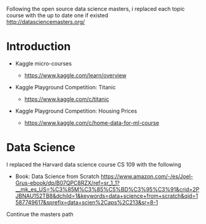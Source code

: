 Following the open source data science masters, i replaced each topic course with the up to date one if existed <br/>
http://datasciencemasters.org/


# Introduction

- Kaggle micro-courses
  - https://www.kaggle.com/learn/overview

- Kaggle Playground Competition: Titanic
  - https://www.kaggle.com/c/titanic

- Kaggle Playground Competition: Housing Prices
  - https://www.kaggle.com/c/home-data-for-ml-course


# Data Science
I replaced the Harvard data science course CS 109 with the following
- Book: Data Science from Scratch
  https://www.amazon.com/-/es/Joel-Grus-ebook/dp/B07QPC8RZX/ref=sr_1_1?__mk_es_US=%C3%85M%C3%85%C5%BD%C3%95%C3%91&crid=2PJBNAU152TB8&dchild=1&keywords=data+science+from+scratch&qid=1587749617&sprefix=data+scien%2Caps%2C213&sr=8-1



Continue the masters path
